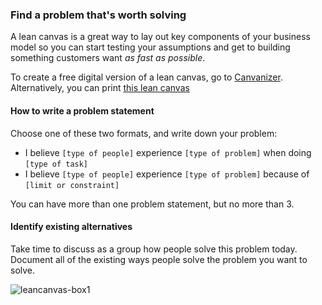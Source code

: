 ### Find a problem that's worth solving

A lean canvas is a great way to lay out key components of your business model so you can start testing your assumptions and get to building something customers want *as fast as possible*.

To create a free digital version of a lean canvas, go to [Canvanizer](https://canvanizer.com/new/lean-canvas). Alternatively, you can print [this lean canvas](https://cloud.githubusercontent.com/assets/100216/12663330/7f1ced9e-c5e4-11e5-9a5d-87582d98bfc3.png)

#### How to write a problem statement

Choose one of these two formats, and write down your problem:

- I believe `[type of people]` experience `[type of problem]` when doing `[type of task]`
- I believe `[type of people]` experience `[type of problem]` because of `[limit or constraint]`

You can have more than one problem statement, but no more than 3. 

#### Identify existing alternatives 
Take time to discuss as a group how people solve this problem today. Document all of the existing ways people solve the problem you want to solve.

![leancanvas-box1](https://cloud.githubusercontent.com/assets/100216/12663467/b887dd18-c5e5-11e5-9ac9-06aa2736118f.png)
